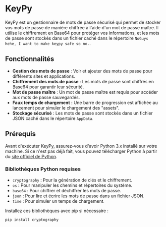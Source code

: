# KeyPy

KeyPy est un gestionnaire de mots de passe sécurisé qui permet de stocker vos mots de passe de manière chiffrée à l'aide d'un mot de passe maître. Il utilise le chiffrement en Base64 pour protéger vos informations, et les mots de passe sont stockés dans un fichier caché dans le répertoire `NoGuys hehe, I want to make keypy safe so no.`.

## Fonctionnalités

- **Gestion des mots de passe** : Voir et ajouter des mots de passe pour différents sites et applications.
- **Chiffrement des mots de passe** : Les mots de passe sont chiffrés en Base64 pour garantir leur sécurité.
- **Mot de passe maître** : Un mot de passe maître est requis pour accéder aux mots de passe sauvegardés.
- **Faux temps de chargement** : Une barre de progression est affichée au lancement pour simuler le chargement des "assets".
- **Stockage sécurisé** : Les mots de passe sont stockés dans un fichier JSON caché dans le répertoire `AppData`.

## Prérequis

Avant d'exécuter KeyPy, assurez-vous d'avoir Python 3.x installé sur votre machine. Si ce n'est pas déjà fait, vous pouvez télécharger Python à partir du [site officiel de Python](https://www.python.org/downloads/).

### Bibliothèques Python requises

- `cryptography` : Pour la génération de clés et le chiffrement.
- `os` : Pour manipuler les chemins et répertoires du système.
- `base64` : Pour chiffrer et déchiffrer les mots de passe.
- `json` : Pour lire et écrire les mots de passe dans un fichier JSON.
- `time` : Pour simuler un temps de chargement.

Installez ces bibliothèques avec pip si nécessaire :

```bash
pip install cryptography
